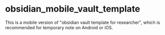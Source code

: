 # obsidian_mobile_vault_template
This is a mobile version of "obsidian vault template for researcher", which is recommended for temporary note on Android or iOS. 
